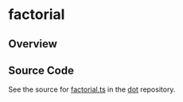 # factorial

## Overview





## Source Code

See the source for [factorial.ts](https://github.com/phetsims/dot/blob/main/js/util/factorial.ts) in the [dot](https://github.com/phetsims/dot) repository.
